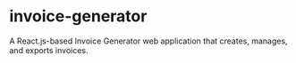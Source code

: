 # invoice-generator
A React.js-based Invoice Generator web application that creates, manages, and exports invoices.
